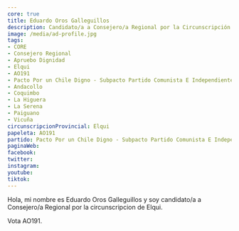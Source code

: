 ```yaml
---
core: true
title: Eduardo Oros Galleguillos
description: Candidato/a a Consejero/a Regional por la Circunscripción de Elqui
image: /media/ad-profile.jpg
tags:
- CORE
- Consejero Regional
- Apruebo Dignidad
- Elqui
- AO191
- Pacto Por un Chile Digno - Subpacto Partido Comunista E Independientes - Independientes
- Andacollo
- Coquimbo
- La Higuera
- La Serena
- Paiguano
- Vicuña
circunscripcionProvincial: Elqui
papeleta: AO191
partido: Pacto Por un Chile Digno - Subpacto Partido Comunista E Independientes - Independientes
paginaWeb:
facebook:
twitter:
instagram:
youtube:
tiktok:
---
```

Hola, mi nombre es Eduardo Oros Galleguillos y soy candidato/a a Consejero/a Regional por la circunscripcion de Elqui.

Vota AO191.